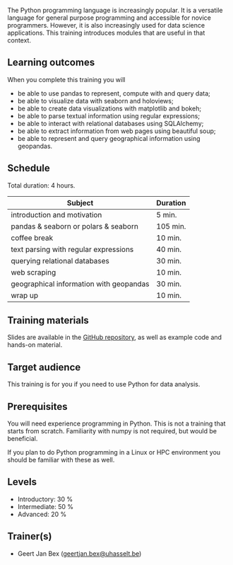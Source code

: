 The Python programming language is increasingly popular.  It is a
versatile language for general purpose programming and accessible
for novice programmers.  However, it is also increasingly used for
data science applications.  This training introduces modules that
are useful in that context.


## Learning outcomes

When you complete this training you will

  * be able to use pandas to represent, compute with and query data;
  * be able to visualize data with seaborn and holoviews;
  * be able to create data visualizations with matplotlib and bokeh;
  * be able to parse textual information using regular expressions;
  * be able to interact with relational databases using SQLAlchemy;
  * be able to extract information from web pages using beautiful soup;
  * be able to represent and query geographical information using geopandas.


## Schedule

Total duration: 4 hours.

  | Subject                                     | Duration |
  |---------------------------------------------|----------|
  | introduction and motivation                 |  5 min.  |
  | pandas & seaborn or polars & seaborn        |105 min.  |
  | coffee break                                | 10 min.  |
  | text parsing with regular expressions       | 40 min.  |
  | querying relational databases               | 30 min.  |
  | web scraping                                | 10 min.  |
  | geographical information with geopandas     | 30 min.  |
  | wrap up                                     | 10 min.  |


## Training materials

Slides are available in the
 [GitHub repository](https://github.com/gjbex/Python-for-data-science),
as well as example code and hands-on material.


## Target audience

This training is for you if you need to use Python for data analysis.


## Prerequisites

You will need experience programming in Python.  This is not a training that starts
from scratch.  Familiarity with numpy is not required, but would be beneficial.

If you plan to do Python programming in a Linux or HPC environment you should
be familiar with these as well.


## Levels

* Introductory: 30 %
* Intermediate: 50 %
* Advanced: 20 %


## Trainer(s)

  * Geert Jan Bex ([geertjan.bex@uhasselt.be](mailto:geertjan.bex@uhasselt.be))
